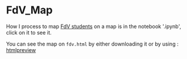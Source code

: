 # FdV_Map

How I process to map [FdV students](http://cri-paris.org/doctoral-school-fdv/) on a map is in the notebook '.ipynb', click on it to see it.

You can see the map on `fdv.html` by either downloading it or by using : [htmlpreview](http://htmlpreview.github.io/)
